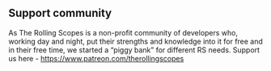 ## Support community
As The Rolling Scopes is a non-profit community of developers who, working day and night, put their strengths and knowledge into it for free and in their free time, we started a “piggy bank” for different RS needs. Support us here - https://www.patreon.com/therollingscopes 
